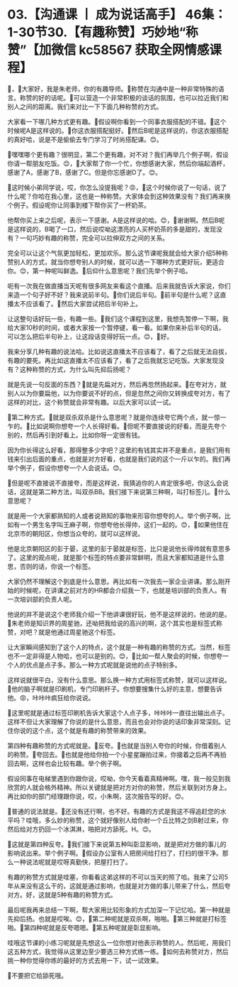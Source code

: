 # 03.【沟通课 丨 成为说话高手】 46集：1-30节30.【有趣称赞】巧妙地“称赞”【加微信 kc58567 获取全网情感课程】

🎼，🎼大家好，我是朱老师，你的有趣导师。🎼称赞在沟通中是一种非常特殊的语言。称赞的好的话呢。🎼可以营造一个非常积极的谈话的氛围，也可以拉近我们和别人之间的距离。我们来对比一下下面几种称赞的方式。

大家看一下哪几种方式更有趣。🎼假设啊你看到一个同事衣服搭配的不错。🎼这个时候呢A是这样说的。🎼你这衣服搭配挺好。🎼然后B呢是这样说的，你这衣服搭配的真好哈，说是不是偷偷去专门学习了时尚搭配课。😊。

🎼嘿嘿哪个更有趣？很明显，第二个更有趣，对不对？我们再举几个例子啊，假设你请一帮朋友吃饭。😊，🎼大家帮了你一个忙，你想感谢大家，然后你端起酒杯，感谢了A，感谢了B，感谢了C。但是你忘感谢D了。😊。

🎼这时候小弟同学说，哎，你怎么没提我呢？😡，🎼这个时候你说了一句话，说了什么呢？你哈在我心里，这也是一种称赞。大家体会到这种效果没有？我们再来换个例子。假设呢你让同事到楼下帮你买了一杯奶茶。

他帮你买上来之后呢，表示一下感谢。A是这样说的哈。😊，🎼谢谢啊。然后B呢是这样说的，B喝了一口，然后说哎呦这漂亮的人买杯奶茶的多是甜的，发现没有？一句巧妙有趣的称赞，完全可以拉伸双方之间的关系。

完全可以让这个气氛更加轻松，更加欢乐。那么这节课呢我就会给大家介绍5种称赞别人的方式，就当你想夸别人的时候，就可以选一下哪种方式更好玩，更适合你。😊，第一种呢叫鲜逸。🎼后仰什么意思呢？我们先举个例子哈。

呃有一次我在做直播当天呢有很多网友来看这个直播。后来我就告诉大家说，你们来造一个句子好不好？我来说前半句。🎼你们说后半句。🎼前半句是什么呢？这直播太不应该看了。🎼然后大家尝试把后半句补上。

让这整句话好玩一些，有趣一些。🎼我们这个课程到这里，我想先暂停一下啊，我给大家10秒的时间，或者大家按一个暂停键，看一看。如果你来补后半句的话，可以怎么把后半句补上，让这段话变得好玩一点。😊，🎼好。

我来分享几种有趣的说法哈。比如说这直播太不应该看了，看了之后就无法自拔，有趣的要死。再比如这直播太不应该看了，看了之后我就忘记吃饭。大家发现没有？这种称赞的方式，为什么叫先抑后扬呢？

就是先说一句反面的东西？🎼就是先扁对方，然后再忽然扬起来。🎼在夸对方，就别人以为你要扁他，以为你要说不好的点，但是忽然之间你又转换成夸对方，有了这样的对比，这个称赞就会非常有趣。以后大家可以试一试。

🎼第二种方式。🎼就是双杀双杀是什么意思呢？就是你连续夸它两个点，就一惊一乍的。🎼比如说啊你想夸一个人长得好看。🎼但呢不要直接说的好看，而是先夸个别的，然后再引到好看上。比如你呀一定很有钱。

因为你长得这么好看，那得整多少字吧？这里的有钱其实并不是重点，是我们用有钱来引出后面的重点，也就是对方好看，也就是我们说的这个一斤以乍的。我们再举个例子，假设你想夸一个人会说话。😊。

🎼但是呢不直接说不直接夸，而是这样说，我猜追你的人肯定很多吧，你这么会说话，这就是第二种方法，叫双杀BB。我们接下来说第三种啊，叫打标签儿。🎼什么意思呢？

就是用一个大家都熟知的人或者说熟知的事物来形容你想夸的人。举个例子啊，比如有一个男生名字叫王麻子啊，你想夸他长得帅，这们一起的。😊，🎼如果他住在北京市的朝阳区，你想当众夸的，就可以这样说。

他是北京朝阳区的彭于晏，这里的彭于晏就是标签，比只是说他长得帅就有意思多了。这里的观点呢，就是那个标签的特点要非常鲜明，而且大家都知道是什么意思，否则的话，你说一个标签。

大家仍然不理解这个到底是什么意思。再比如有一次我去一家企业讲课。那么刚开始的时候呢，在讲课之前对方的HR都会介绍我一下，也就是培训部的负责人。有一次培训部的负责人呢。

他说的并不是说这个老师我介绍一下他讲课很好玩，他不是这样说的，他说的是。🎼朱老师是知识界的周星驰，还呦把我给说的高兴的啊，这个其实也是标签式称赞，对吧？就是他通过周星驰这个标签。

让大家瞬间感知到了这个人的特点，这个就是一种有趣的称赞的方式。当然，标签也不一定非得是人物哈，也可以是别的。😊，🎼比如一帮人聚会的时候，你想夸一个人的优点是点子多。那么一种方式呢就是说他的点子特别多。

这样说就很平白，没有什么意思。那么换一种方式用标签式称赞，就可以这样说。🎼他的脑子啊就是印刷机，专门印刷杆子。你想要搜集什么好的主意，想要告诉他。😡，咔咔咔疯狂给你说说。

🎼这里呢就是通过标签印刷机告诉大家这个人点子多，咔咔咔一直往出输出点子。这样不但让大家理解了你说的是什么意思，而且也会对你说的话印象非常深刻。记住你说的这个点，这个就是有趣的称赞带来的效果。

第四种有趣称赞的方式呢就是。🎼反夸。🎼也就是当别人夸你的时候，你借着别人的称赞。🎼夸回去。🎼也就是他给你拍一个小星星蹦拍过来，你接着之后再不再拍回去啊，这样也会比较有趣。举个例子啊。

假设同事在电梯里遇到你跟你说，哎呦，你今天看着真精神啊。嘿，我一般见到我欣赏的人就会格外精神。所以关键就是把对方对你的称赞，然后关联到对方身上。再比如你的部门经理跟你说，哎，小朱啊，这次报告写的好。😊。

🎼普通的说法就是。🎼还没有还行啊，也不好。有趣的方式是我这不得追赶您的水平吗？哇哦，多么妙的称赞，这个就好像别人给你射一个丘比特之剑B射过来，你然后给对方扔回一个冰淇淋，啪把对方舔死。H。😊。

🎼这就是第四种反夸。🎼我们接下来说第五种叫彰显影响，就是把对方做的事儿的影响说出来。举个例子啊。🎼假设办公室有人把房间给打扫了，打扫的很干净。那么一种说法呢就是哎呀真勤快，把屋打扫了。

有趣的称赞方式就是哇塞，你看看这弟这样的不可以当天的照了哈。我来了公司5年从来没有这么干的，这就是通过影响，也就是对方做的事儿带来了什么，然后夸对方。好，这就是5种有趣的称赞方式。

最后呢我再来总结一下啊，帮大家用比较形象的方式加深一下记忆哈。第一种就是先抑后扬。也就是哎唉。😊，🎼第二种呢就是双杀啊，啪啪。🎼第三种就是打标签啪。🎼第四种呢就是反夸嗯嗯。🎼第五种呢就是彰显影响。

哇哦这节课的小练习呢就是先想这么一位你想对他表示称赞的人。然后呢，用我们这五种方式，我觉得从这里边至少要选三种方式练一练。🎼如何去称赞对方，然后挑一种你觉得你练的最好的方式去用一下，试一试效果。

🎼不要把它给舔死哦。